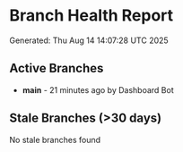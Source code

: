 # Branch Health Report
Generated: Thu Aug 14 14:07:28 UTC 2025

## Active Branches
- **main** - 21 minutes ago by Dashboard Bot

## Stale Branches (>30 days)
No stale branches found
